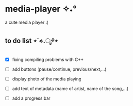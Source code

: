 # media-player ✧˖°
a cute media player :)

## to do list ⋆˙⟡.ೃ࿔⋆
- [x] fixing compiling problems with C++
- [ ] add buttons (pause/continue, previous/next,...)
- [ ] display photo of the media playing
- [ ] add text of metadata (name of artist, name of the song,...)
- [ ] add a progress bar

